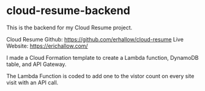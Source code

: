 # cloud-resume-backend

This is the backend for my Cloud Resume project. 

Cloud Resume Github: https://github.com/erhallow/cloud-resume
Live Website: https://erichallow.com/

I made a Cloud Formation template to create a Lambda function, DynamoDB table, and API Gateway.

The Lambda Function is coded to add one to the vistor count on every site visit with an API call.

